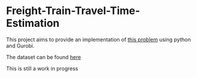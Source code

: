 # Freight-Train-Travel-Time-Estimation
This project aims to provide an implementation of [this problem](https://www.sciencedirect.com/science/article/pii/S0377221721007207) using python and Gurobi.

The dataset can be found [here](https://connect.informs.org/railway-applications/new-item3/problem-solving-competition682/problem-solving-competition681311)

This is still a work in progress
